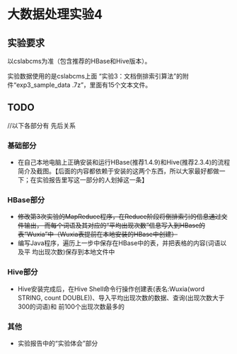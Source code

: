 # 大数据处理实验4

## 实验要求

以cslabcms为准（包含推荐的HBase和Hive版本）。

实验数据使用的是cslabcms上面 “实验3：文档倒排索引算法”的附件“exp3_sample_data .7z”，里面有15个文本文件。

## TODO

//以下各部分有 先后关系

### 基础部分

- 在自己本地电脑上正确安装和运行HBase(推荐1.4.9)和Hive(推荐2.3.4)的流程简介及截图。【后面的内容都依赖于安装的这两个东西，所以大家最好都做一下；在实验报告里写这一部分的人划掉这一条】

  

### HBase部分

- ~~修改第3次实验的MapReduce程序，在Reduce阶段将倒排索引的信息通过文件输出， 而每个词语及其对应的“平均出现次数”信息写入到HBase的表“Wuxia”中（Wuxia表提前在本地安装的HBase中创建）~~
- 编写Java程序，遍历上一步中保存在HBase中的表，并把表格的内容(词语以及平 均出现次数)保存到本地文件中

### Hive部分

- Hive安装完成后，在Hive Shell命令行操作创建表(表名:Wuxia(word STRING, count DOUBLE))、导入平均出现次数的数据、查询(出现次数大于300的词语)和 前100个出现次数最多的

### 其他

- 实验报告中的“实验体会”部分